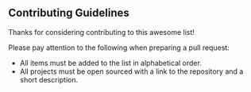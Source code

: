 ## Contributing Guidelines

Thanks for considering contributing to this awesome list!

Please pay attention to the following when preparing a pull request:

* All items must be added to the list in alphabetical order.
* All projects must be open sourced with a link to the repository and a short description.
